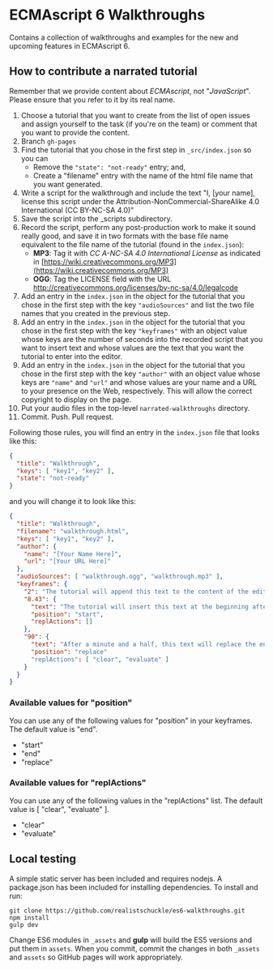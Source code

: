 # ECMAscript 6 Walkthroughs

Contains a collection of walkthroughs and examples for the new and upcoming features in ECMAscript 6.

## How to contribute a narrated tutorial

Remember that we provide content about *ECMAscript*, not "*JavaScript*". Please
ensure that you refer to it by its real name.

1. Choose a tutorial that you want to create from the list of open issues and
   assign yourself to the task (if you're on the team) or comment that you want
   to provide the content.
1. Branch `gh-pages` 
1. Find the tutorial that you chose in the first step in `_src/index.json` so
   you can
   * Remove the `"state": "not-ready"` entry; and,
   * Create a "filename" entry with the name of the html file name that you want
     generated.
1. Write a script for the walkthrough and include the text "I, [your name],
   license this script under the Attribution-NonCommercial-ShareAlike 4.0
   International (CC BY-NC-SA 4.0)"
1. Save the script into the _scripts subdirectory.
1. Record the script, perform any post-production work to make it sound really
   good, and save it in two formats with the base file name equivalent to the
   file name of the tutorial (found in the `index.json`):
   * **MP3**: Tag it with _CC A-NC-SA 4.0 International License_ as indicated in
     [https://wiki.creativecommons.org/MP3](https://wiki.creativecommons.org/MP3)
   * **OGG**: Tag the LICENSE field with the URL http://creativecommons.org/licenses/by-nc-sa/4.0/legalcode
1. Add an entry in the `index.json` in the object for the tutorial that you
   chose in the first step with the key `"audioSources"` and list the
   two file names that you created in the previous step.
1. Add an entry in the `index.json` in the object for the tutorial that you
   chose in the first step with the key `"keyframes"` with an object value
   whose keys are the number of seconds into the recorded script that you want
   to insert text and whose values are the text that you want the tutorial to
   enter into the editor.
1. Add an entry in the `index.json` in the object for the tutorial that you
   chose in the first step with the key `"author"` with an object value whose
   keys are `"name"` and `"url"` and whose values are your name and a URL to
   your presence on the Web, respectively. This will allow the correct copyright
   to display on the page.
1. Put your audio files in the top-level `narrated-walkthroughs` directory.
1. Commit. Push. Pull request.

Following those rules, you will find an entry in the `index.json` file that
looks like this:

```json
{
  "title": "Walkthrough",
  "keys": [ "key1", "key2" ],
  "state": "not-ready"
}
```

and you will change it to look like this:

```json
{
  "title": "Walkthrough",
  "filename": "walkthrough.html",
  "keys": [ "key1", "key2" ],
  "author": {
    "name": "[Your Name Here]",
    "url": "[Your URL Here]"
  },
  "audioSources": [ "walkthrough.ogg", "walkthrough.mp3" ],
  "keyframes": {
    "2": "The tutorial will append this text to the content of the editor after two seconds elapses and execute the contents of the editor.",
    "8.43": {
      "text": "The tutorial will insert this text at the beginning after 8.43 seconds elapses and do nothing afterward.",
      "position": "start",
      "replActions": []
    },
    "90": {
      "text": "After a minute and a half, this text will replace the entire content of the editor, clear the console, and execute the contents of the editor.",
      "position": "replace"
      "replActions": [ "clear", "evaluate" ]
    }
  }
}
```

### Available values for "position"

You can use any of the following values for "position" in your keyframes. The
default value is "end".

* "start"
* "end"
* "replace"

### Available values for "replActions"

You can use any of the following values in the "replActions" list. The default
value is [ "clear", "evaluate" ].

* "clear"
* "evaluate"

## Local testing

A simple static server has been included and requires nodejs. A package.json has been included for installing dependencies. To install and run:

```shell
git clone https://github.com/realistschuckle/es6-walkthroughs.git
npm install
gulp dev
```

Change ES6 modules in `_assets` and **gulp** will build the ES5 versions and
put them in `assets`. When you commit, commit the changes in both `_assets` and
`assets` so GitHub pages will work appropriately.
